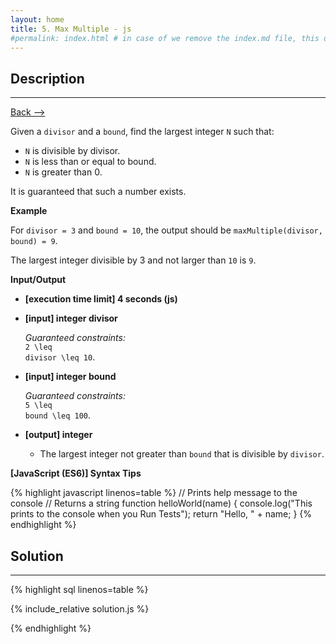 ```yaml
---
layout: home
title: 5. Max Multiple - js
#permalink: index.html # in case of we remove the index.md file, this doc will be the index page
---
```


<div class="row">
<div class="columnStmt" markdown="1">

## Description
------

[Back --> ](../README.md)  

Given a <code>divisor</code> and a <code>bound</code>, find the largest integer <code>N</code> such that:

* <code>N</code> is divisible by divisor.
* <code>N</code> is less than or equal to bound.
* <code>N</code> is greater than 0.

It is guaranteed that such a number exists.

**Example**

For <code>divisor = 3</code> and <code>bound = 10</code>, the output should be
<code>maxMultiple(divisor, bound) = 9</code>.

The largest integer divisible by 3 and not larger than <code>10</code> is <code>9</code>.

**Input/Output**

* **[execution time limit] 4 seconds (js)**

* **[input] integer divisor**

    _Guaranteed constraints:_<br>
    <code type='math/tex'>2 \leq divisor \leq 10</code>.

* **[input] integer bound**

    _Guaranteed constraints:_<br>
    <code type='math/tex'>5 \leq bound \leq 100</code>.

* **[output] integer**

    * The largest integer not greater than <code>bound</code> that is divisible by <code>divisor</code>.

**[JavaScript (ES6)] Syntax Tips**

{% highlight javascript linenos=table %}
// Prints help message to the console
// Returns a string
function helloWorld(name) {
    console.log("This prints to the console when you Run Tests");
    return "Hello, " + name;
}
{% endhighlight %}

</div>
<div class="columnSol" markdown="1">

## Solution
------

{% highlight sql linenos=table %}

{% include_relative solution.js %}

{% endhighlight %}

</div>
</div>
